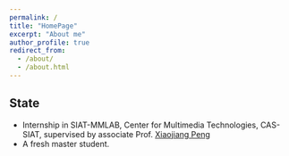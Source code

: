```yaml
---
permalink: /
title: "HomePage"
excerpt: "About me"
author_profile: true
redirect_from: 
  - /about/
  - /about.html
---
```


## State

* Internship in SIAT-MMLAB, Center for Multimedia Technologies, CAS-SIAT, supervised by associate Prof. [Xiaojiang Peng](https://pengxj.github.io/)
* A fresh master student.
